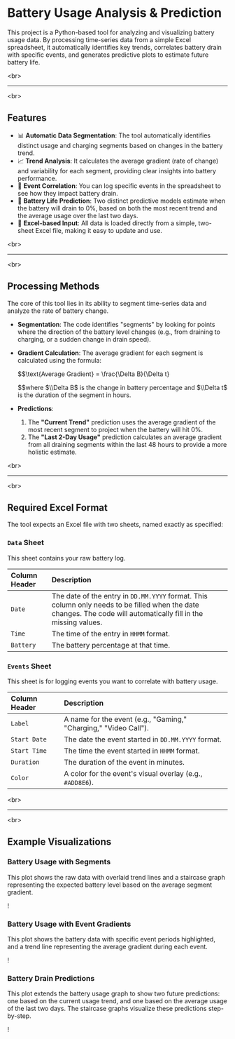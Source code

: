 # Battery Usage Analysis & Prediction

This project is a Python-based tool for analyzing and visualizing battery usage data. By processing time-series data from a simple Excel spreadsheet, it automatically identifies key trends, correlates battery drain with specific events, and generates predictive plots to estimate future battery life.

<br\>

-----

<br\>

## Features

  * 📊 **Automatic Data Segmentation**: The tool automatically identifies distinct usage and charging segments based on changes in the battery trend.
  * 📈 **Trend Analysis**: It calculates the average gradient (rate of change) and variability for each segment, providing clear insights into battery performance.
  * 📅 **Event Correlation**: You can log specific events in the spreadsheet to see how they impact battery drain.
  * 🔮 **Battery Life Prediction**: Two distinct predictive models estimate when the battery will drain to 0%, based on both the most recent trend and the average usage over the last two days.
  * 📄 **Excel-based Input**: All data is loaded directly from a simple, two-sheet Excel file, making it easy to update and use.

<br\>

-----

<br\>

## Processing Methods

The core of this tool lies in its ability to segment time-series data and analyze the rate of battery change.

  * **Segmentation**: The code identifies "segments" by looking for points where the direction of the battery level changes (e.g., from draining to charging, or a sudden change in drain speed).

  * **Gradient Calculation**: The average gradient for each segment is calculated using the formula:

    $$
    $$$$\\text{Average Gradient} = \\frac{\\Delta B}{\\Delta t}

    $$
    $$$$where $\\Delta B$ is the change in battery percentage and $\\Delta t$ is the duration of the segment in hours.

  * **Predictions**:

    1.  The **"Current Trend"** prediction uses the average gradient of the most recent segment to project when the battery will hit 0%.
    2.  The **"Last 2-Day Usage"** prediction calculates an average gradient from all draining segments within the last 48 hours to provide a more holistic estimate.

<br\>

-----

<br\>

## Required Excel Format

The tool expects an Excel file with two sheets, named exactly as specified:

### `Data` Sheet

This sheet contains your raw battery log.

| Column Header | Description                                                               |
| :------------ | :------------------------------------------------------------------------ |
| `Date`        | The date of the entry in `DD.MM.YYYY` format. This column only needs to be filled when the date changes. The code will automatically fill in the missing values. |
| `Time`        | The time of the entry in `HHMM` format.                                   |
| `Battery`     | The battery percentage at that time.                                      |

### `Events` Sheet

This sheet is for logging events you want to correlate with battery usage.

| Column Header | Description                                                         |
| :------------ | :------------------------------------------------------------------ |
| `Label`       | A name for the event (e.g., "Gaming," "Charging," "Video Call"). |
| `Start Date`  | The date the event started in `DD.MM.YYYY` format.                      |
| `Start Time`  | The time the event started in `HHMM` format.                            |
| `Duration`    | The duration of the event in minutes.                               |
| `Color`       | A color for the event's visual overlay (e.g., `#ADD8E6`).         |

<br\>

-----

<br\>

## Example Visualizations

### Battery Usage with Segments

This plot shows the raw data with overlaid trend lines and a staircase graph representing the expected battery level based on the average segment gradient.

!

### Battery Usage with Event Gradients

This plot shows the battery data with specific event periods highlighted, and a trend line representing the average gradient during each event.

!

### Battery Drain Predictions

This plot extends the battery usage graph to show two future predictions: one based on the current usage trend, and one based on the average usage of the last two days. The staircase graphs visualize these predictions step-by-step.

\!